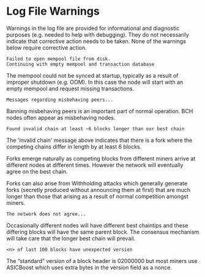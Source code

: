 # Log File Warnings

Warnings in the log file are provided for informational and diagnostic purposes (e.g. needed to help with debugging). They do not necessarily indicate that corrective action needs to be taken. None of the warnings below require corrective action.

```
Failed to open mempool file from disk.
Continuing with empty mempool and transaction database
```

The mempool could not be synced at startup, typically as a result of improper shutdown (e.g. OOM). In this case the node will start with an empty mempool and request missing transactions.

```
Messages regarding misbehaving peers...
```

Banning misbehaving peers is an important part of normal operation. BCH nodes often appear as misbehaving nodes.

```
Found invalid chain at least ~6 blocks longer than our best chain
```

The 'invalid chain' message above indicates that there is a fork where the competing chains differ in length by at least 6 blocks.

Forks emerge naturally as competing blocks from different miners arrive at different nodes at different times. However the network will eventually agree on the best chain.

Forks can also arise from Withholding attacks which generally generate forks (secretly produced without announcing them at first) that are much longer than those that arising as a result of normal competition amongst miners.

```
The network does not agree...
```

Occasionally different nodes will have different best chaintips and these differing blocks will have the same parent block. The consensus mechanism will take care that the longer best chain will prevail.

```
<n> of last 100 blocks have unexpected version
```

The “standard” version of a block header is 02000000 but most miners use ASICBoost which uses extra bytes in the version field as a nonce.
